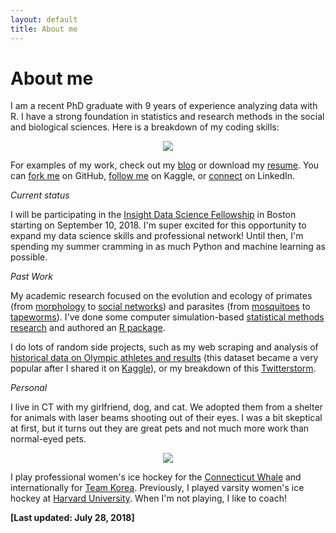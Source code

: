 ```yaml
---
layout: default
title: About me
---
```


<p><h1>About me</h1></p>

I am a recent PhD graduate with 9 years of experience analyzing data with R. I have a strong foundation in statistics and research methods in the social and biological sciences. Here is a breakdown of my coding skills:

<p align="center">
  <img src="https://i.imgur.com/5wHs8Ln.png">
</p>

For examples of my work, check out my [blog](https://rgriff23.github.io/blog.html) or download my [resume](https://rgriff23.github.io/assets/pdfs/Randi_Griffin_resume.pdf). You can [fork me](https://github.com/rgriff23) on GitHub, [follow me](https://www.kaggle.com/heesoo37) on Kaggle, or [connect](https://www.linkedin.com/in/randigriffin) on LinkedIn.

*Current status*

I will be participating in the [Insight Data Science Fellowship](https://www.insightdatascience.com/) in Boston starting on September 10, 2018. I'm super excited for this opportunity to expand my data science skills and professional network! Until then, I'm spending my summer cramming in as much Python and machine learning as possible.

*Past Work*

My academic research focused on the evolution and ecology of primates (from [morphology](https://rgriff23.github.io/2017/06/09/reflect-3d-points-across-plane.html) to [social networks](https://rgriff23.github.io/2017/04/26/primate-social-networks-in-igraph.html)) and parasites (from [mosquitoes](https://rgriff23.github.io/2017/05/23/mosquito-community-ecology-in-vegan.html) to [tapeworms](https://rgriff23.github.io/projects/gelada)). I've done some computer simulation-based [statistical methods research](https://rgriff23.github.io/projects/pcm) and authored an [R package](https://rgriff23.github.io/projects/btw). 

I do lots of random side projects, such as my web scraping and analysis of [historical data on Olympic athletes and results](https://rgriff23.github.io/2018/05/27/olympic-history-1-web-scraping.html) (this dataset became a very popular after I shared it on [Kaggle](https://www.kaggle.com/heesoo37/120-years-of-olympic-history-athletes-and-results)), or my breakdown of this [Twitterstorm](https://rgriff23.github.io/2017/06/29/Katie-Hinde-Twitterstorm.html).

*Personal*

I live in CT with my girlfriend, dog, and cat. We adopted them from a shelter for animals with laser beams shooting out of their eyes. I was a bit skeptical at first, but it turns out they are great pets and not much more work than normal-eyed pets. 

<p align="center">
  <img src="https://i.imgur.com/EwNGdMe.jpg">
</p>

I play professional women's ice hockey for the [Connecticut Whale](https://www.theicegarden.com/2018/7/10/17553146/connecticut-whale-sign-randi-griffin-sarah-hughson-re-sign-hanna-beattie-team-korea-free-agency) and internationally for [Team Korea](https://www.usatoday.com/story/sports/winter-olympics-2018/2018/02/14/koreas-historic-goal-american-randi-griffin-has-roots-usas-first-gold-1998/336270002/). Previously, I played varsity women's ice hockey at [Harvard University](https://www.thecrimson.com/article/2018/2/1/randi-griffin-15q/). When I'm not playing, I like to coach!

**[Last updated: July 28, 2018]**